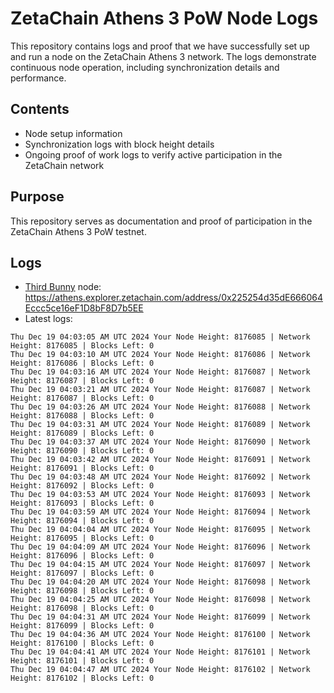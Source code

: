 # ZetaChain Athens 3 PoW Node Logs
This repository contains logs and proof that we have successfully set up and run a node on the ZetaChain Athens 3 network. The logs demonstrate continuous node operation, including synchronization details and performance.

## Contents
- Node setup information
- Synchronization logs with block height details
- Ongoing proof of work logs to verify active participation in the ZetaChain network

## Purpose
This repository serves as documentation and proof of participation in the ZetaChain Athens 3 PoW testnet.

## Logs

- [Third Bunny](https://thirdbunny.xyz/) node: https://athens.explorer.zetachain.com/address/0x225254d35dE666064Eccc5ce16eF1D8bF8D7b5EE
- Latest logs:
```
Thu Dec 19 04:03:05 AM UTC 2024 Your Node Height: 8176085 | Network Height: 8176085 | Blocks Left: 0
Thu Dec 19 04:03:10 AM UTC 2024 Your Node Height: 8176086 | Network Height: 8176086 | Blocks Left: 0
Thu Dec 19 04:03:16 AM UTC 2024 Your Node Height: 8176087 | Network Height: 8176087 | Blocks Left: 0
Thu Dec 19 04:03:21 AM UTC 2024 Your Node Height: 8176087 | Network Height: 8176087 | Blocks Left: 0
Thu Dec 19 04:03:26 AM UTC 2024 Your Node Height: 8176088 | Network Height: 8176088 | Blocks Left: 0
Thu Dec 19 04:03:31 AM UTC 2024 Your Node Height: 8176089 | Network Height: 8176089 | Blocks Left: 0
Thu Dec 19 04:03:37 AM UTC 2024 Your Node Height: 8176090 | Network Height: 8176090 | Blocks Left: 0
Thu Dec 19 04:03:42 AM UTC 2024 Your Node Height: 8176091 | Network Height: 8176091 | Blocks Left: 0
Thu Dec 19 04:03:48 AM UTC 2024 Your Node Height: 8176092 | Network Height: 8176092 | Blocks Left: 0
Thu Dec 19 04:03:53 AM UTC 2024 Your Node Height: 8176093 | Network Height: 8176093 | Blocks Left: 0
Thu Dec 19 04:03:59 AM UTC 2024 Your Node Height: 8176094 | Network Height: 8176094 | Blocks Left: 0
Thu Dec 19 04:04:04 AM UTC 2024 Your Node Height: 8176095 | Network Height: 8176095 | Blocks Left: 0
Thu Dec 19 04:04:09 AM UTC 2024 Your Node Height: 8176096 | Network Height: 8176096 | Blocks Left: 0
Thu Dec 19 04:04:15 AM UTC 2024 Your Node Height: 8176097 | Network Height: 8176097 | Blocks Left: 0
Thu Dec 19 04:04:20 AM UTC 2024 Your Node Height: 8176098 | Network Height: 8176098 | Blocks Left: 0
Thu Dec 19 04:04:25 AM UTC 2024 Your Node Height: 8176098 | Network Height: 8176098 | Blocks Left: 0
Thu Dec 19 04:04:31 AM UTC 2024 Your Node Height: 8176099 | Network Height: 8176099 | Blocks Left: 0
Thu Dec 19 04:04:36 AM UTC 2024 Your Node Height: 8176100 | Network Height: 8176100 | Blocks Left: 0
Thu Dec 19 04:04:41 AM UTC 2024 Your Node Height: 8176101 | Network Height: 8176101 | Blocks Left: 0
Thu Dec 19 04:04:47 AM UTC 2024 Your Node Height: 8176102 | Network Height: 8176102 | Blocks Left: 0
```
